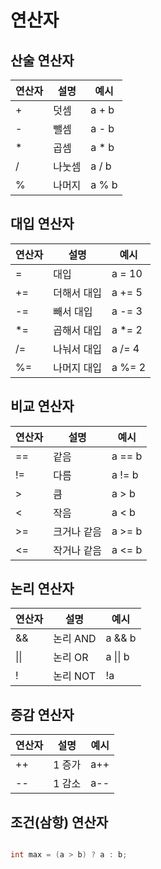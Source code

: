 # 연산자

## 산술 연산자

| 연산자 | 설명      | 예시         |
|--------|----------|--------------|
| +      | 덧셈     | a + b        |
| -      | 뺄셈     | a - b        |
| *      | 곱셈     | a * b        |
| /      | 나눗셈   | a / b        |
| %      | 나머지   | a % b        |

## 대입 연산자

| 연산자 | 설명      | 예시         |
|--------|----------|--------------|
| =      | 대입     | a = 10       |
| +=     | 더해서 대입 | a += 5      |
| -=     | 빼서 대입 | a -= 3       |
| *=     | 곱해서 대입 | a *= 2      |
| /=     | 나눠서 대입 | a /= 4      |
| %=     | 나머지 대입 | a %= 2      |

## 비교 연산자

| 연산자 | 설명      | 예시         |
|--------|----------|--------------|
| ==     | 같음     | a == b       |
| !=     | 다름     | a != b       |
| >      | 큼       | a > b        |
| <      | 작음     | a < b        |
| >=     | 크거나 같음 | a >= b     |
| <=     | 작거나 같음 | a <= b     |

## 논리 연산자

| 연산자 | 설명      | 예시         |
|--------|----------|--------------|
| &&     | 논리 AND | a && b       |
| \|\|   | 논리 OR  | a \|\| b     |
| !      | 논리 NOT | !a           |

## 증감 연산자

| 연산자 | 설명      | 예시         |
|--------|----------|--------------|
| ++     | 1 증가   | a++          |
| --     | 1 감소   | a--          |

## 조건(삼항) 연산자

```java

int max = (a > b) ? a : b;

```
